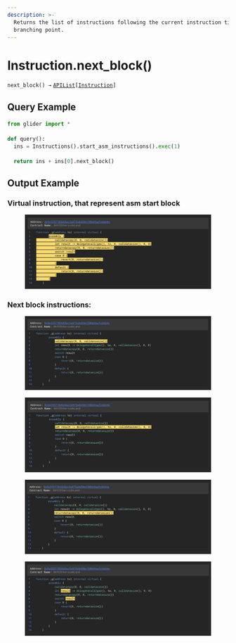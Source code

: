 ```yaml
---
description: >-
  Returns the list of instructions following the current instruction till the
  branching point.
---
```


# Instruction.next\_block()

`next_block() →` [`APIList`](../iterables/apilist.md)`[`[`Instruction`](./)`]`

## Query Example

```python
from glider import *

def query():
  ins = Instructions().start_asm_instructions().exec(1)

  return ins + ins[0].next_block()
```

## Output Example

### Virtual instruction, that represent asm start block

<figure><img src="../../.gitbook/assets/image (1) (1) (1) (1) (1).png" alt=""><figcaption></figcaption></figure>

### Next block instructions:

<figure><img src="../../.gitbook/assets/image (2) (1) (1) (1) (1).png" alt=""><figcaption></figcaption></figure>

<figure><img src="../../.gitbook/assets/image (3) (1) (1) (1).png" alt=""><figcaption></figcaption></figure>

<figure><img src="../../.gitbook/assets/image (4) (1) (1).png" alt=""><figcaption></figcaption></figure>

<figure><img src="../../.gitbook/assets/image (5) (1) (1).png" alt=""><figcaption></figcaption></figure>
